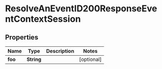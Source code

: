 

# ResolveAnEventID200ResponseEventContextSession


## Properties

| Name | Type | Description | Notes |
|------------ | ------------- | ------------- | -------------|
|**foo** | **String** |  |  [optional] |



